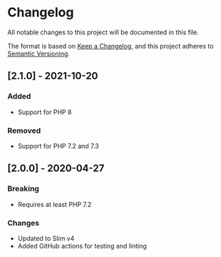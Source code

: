 # Changelog
All notable changes to this project will be documented in this file.

The format is based on [Keep a Changelog](https://keepachangelog.com/en/1.0.0/),
and this project adheres to [Semantic Versioning](https://semver.org/spec/v2.0.0.html).

## [2.1.0] - 2021-10-20
### Added
- Support for PHP 8

### Removed
- Support for PHP 7.2 and 7.3

## [2.0.0] - 2020-04-27
### Breaking
- Requires at least PHP 7.2

### Changes
- Updated to Slim v4
- Added GitHub actions for testing and linting
